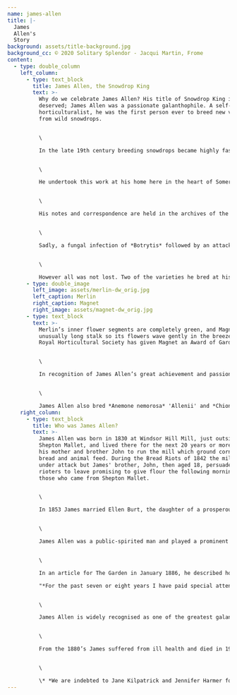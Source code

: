 ```yaml
---
name: james-allen
title: |-
  James
  Allen's
  Story 
background: assets/title-background.jpg
background_cc: © 2020 Solitary Splendor - Jacqui Martin, Frome
content:
  - type: double_column
    left_column:
      - type: text_block
        title: James Allen, the Snowdrop King
        text: >-
          Why do we celebrate James Allen? His title of Snowdrop King is well
          deserved; James Allen was a passionate galanthophile. A self-taught
          horticulturalist, he was the first person ever to breed new varieties
          from wild snowdrops.


          \

          In the late 19th century breeding snowdrops became highly fashionable and James Allen was one of Britain’s most well recognised hybridisers. He grew all the species and varieties known at the time and was probably the first person to deliberately cross and raise hybrids from seed.


          \

          He undertook this work at his home here in the heart of Somerset. It’s thought that there were more than 500 cultivars of these dainty ‘milk flowers’ (the true translation from the scientific name), and Allen is credited with breeding at least 100 of them.


          \

          His notes and correspondence are held in the archives of the Royal Horticultural Society.


          \

          Sadly, a fungal infection of *Botrytis* followed by an attack of narcissus fly put a serious blight on his snowdrop collection and destroyed much of it.


          \

          However all was not lost. Two of the varieties he bred at his home in Shepton Mallet - ‘Merlin’ and ‘Magnet’ - still survive to this day.
      - type: double_image
        left_image: assets/merlin-dw_orig.jpg
        left_caption: Merlin
        right_caption: Magnet
        right_image: assets/magnet-dw_orig.jpg
      - type: text_block
        text: >-
          Merlin’s inner flower segments are completely green, and Magnet has an
          unusually long stalk so its flowers wave gently in the breeze. The
          Royal Horticultural Society has given Magnet an Award of Garden Merit.


          \

          In recognition of James Allen’s great achievement and passion for snowdrops, gardeners, snowdrop enthusiasts and volunteers continue to plant Magnet and Merlin snowdrops across the town, in gardens, schools, parks and other public places.


          \

          James Allen also bred *Anemone nemorosa* 'Allenii' and *Chionoscilla allenii*, which are also commercially available.
    right_column:
      - type: text_block
        title: Who was James Allen?
        text: >-
          James Allen was born in 1830 at Windsor Hill Mill, just outside
          Shepton Mallet, and lived there for the next 20 years or more, helping
          his mother and brother John to run the mill which ground corn for
          bread and animal feed. During the Bread Riots of 1842 the mill came
          under attack but James' brother, John, then aged 18, persuaded the
          rioters to leave promising to give flour the following morning to
          those who came from Shepton Mallet.


          \

          In 1853 James married Ellen Burt, the daughter of a prosperous local draper, and a year later after their eldest son was born they settled at Park House in Shepton Mallet where he was to indulge his passion for snowdrops.


          \

          James Allen was a public-spirited man and played a prominent role in the town's affairs. By the age of just thirty-one he became High Constable for a year, which marked the pinnacle of his civic activities. Whilst the business occupied some of his time after that, he became increasingly absorbed in his garden and snowdrops.


          \

          In an article for The Garden in January 1886, he described how he had put together his collection:\

          "*For the past seven or eight years I have paid special attention to Snowdrops, and by purchasing, exchanging, and the kindness of generous amateurs, I think I possess every variety now in cultivation. I have paid as high as 7s. 6d. (around £34.95 today) per root for new kinds, but for the rarest forms I am indebted to the late Rev. Harpur Crewe, M. Max Leichtlin, and Mr Sanders.... I am constantly purchasing from fresh sources, and then making selections from them when in bloom .... In addition to this, I am raising seedlings from my best varieties."* 


          \

          James Allen is widely recognised as one of the greatest galanthophiles.  A very successful plantsman, he was also a  pragmatist; he too experienced the successes and disappointments that many fellow plant enthusiasts will recognise today. As he commented: "*in raising seedlings of snowdrops one meets with many disappointments."*  Of course he had a great deal of success as well, "*intense pleasure"* from watching his seedlings grow more than compensated for the frustrations. When you are once *"in the swim"* , he said, time passes from one season to another as some of one's seedlings will be *​"coming out".*


          \

          From the 1880’s James suffered from ill health and died in 1906. He is buried just outside the chapel at Shepton Mallet Cemetery alongside his family. A tall stone obelisk formed part of his grave stone but it was dismantled in 2002 by Mendip Council as it was not safe. 


          \

          \* *We are indebted to Jane Kilpatrick and Jennifer Harmer for some of the material included here, taken from their remarkable book 'The Galanthophiles - 160 years of snowdrop devotees'*
---
```

